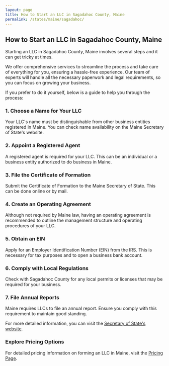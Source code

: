 ```yaml
---
layout: page
title: How to Start an LLC in Sagadahoc County, Maine
permalink: /states/maine/sagadahoc/
---
```


<h2>How to Start an LLC in Sagadahoc County, Maine</h2>

<p>Starting an LLC in Sagadahoc County, Maine involves several steps and it can get tricky at times.</p>

<p>We offer comprehensive services to streamline the process and take care of everything for you, ensuring a hassle-free experience. Our team of experts will handle all the necessary paperwork and legal requirements, so you can focus on growing your business.</p>

<p>If you prefer to do it yourself, below is a guide to help you through the process:</p>

<h3>1. Choose a Name for Your LLC</h3>
<p>Your LLC's name must be distinguishable from other business entities registered in Maine. You can check name availability on the Maine Secretary of State's website.</p>

<h3>2. Appoint a Registered Agent</h3>
<p>A registered agent is required for your LLC. This can be an individual or a business entity authorized to do business in Maine.</p>

<h3>3. File the Certificate of Formation</h3>
<p>Submit the Certificate of Formation to the Maine Secretary of State. This can be done online or by mail.</p>

<h3>4. Create an Operating Agreement</h3>
<p>Although not required by Maine law, having an operating agreement is recommended to outline the management structure and operating procedures of your LLC.</p>

<h3>5. Obtain an EIN</h3>
<p>Apply for an Employer Identification Number (EIN) from the IRS. This is necessary for tax purposes and to open a business bank account.</p>

<h3>6. Comply with Local Regulations</h3>
<p>Check with Sagadahoc County for any local permits or licenses that may be required for your business.</p>

<h3>7. File Annual Reports</h3>
<p>Maine requires LLCs to file an annual report. Ensure you comply with this requirement to maintain good standing.</p>

<p>For more detailed information, you can visit the <a href="https://www.sos.maine.gov/">Secretary of State's website</a>.</p>

<h3>Explore Pricing Options</h3>
<p>For detailed pricing information on forming an LLC in Maine, visit the <a href="{ '/new-pricing/' | relative_url }">Pricing Page</a>.</p>
